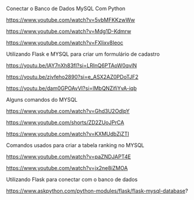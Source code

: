 Conectar o Banco de Dados MySQL Com Python 

https://www.youtube.com/watch?v=5vbMFKKzwWw 

https://www.youtube.com/watch?v=Mdg1D-Kdmrw 

https://www.youtube.com/watch?v=FXlixv8Ieoc 

Utilizando Flask e MYSQL para criar um formulário de cadastro 

https://youtu.be/lAY7nXh83fI?si=LRInQ6PTAoW0qvlN 

https://youtu.be/zjvfeho2890?si=e_ASX2AZ0PDoTJF2 

https://youtu.be/dam0GPOAvVI?si=lMbQNZifiYvA-iqb 

Alguns comandos do MYSQL 

https://www.youtube.com/watch?v=Ghd3U2OdlpY 

https://www.youtube.com/shorts/ZD2ZUoJPrCA 

https://www.youtube.com/watch?v=KXMUdbZjZTI 

Comandos usados para criar a tabela ranking no MYSQL 

https://www.youtube.com/watch?v=paZNDJAPT4E 

https://www.youtube.com/watch?v=jx2ne8iZMOA 

Utilizando Flask para conectar com o banco de dados 

https://www.askpython.com/python-modules/flask/flask-mysql-database? 

 
